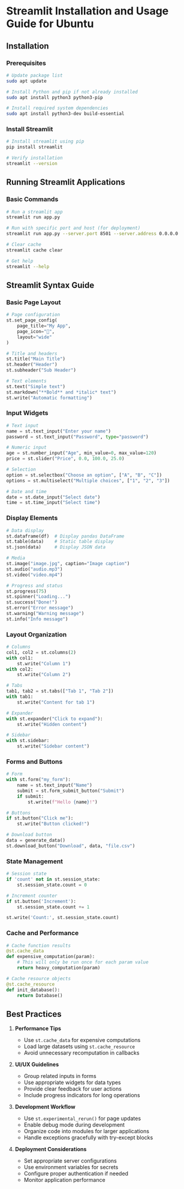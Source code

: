 # Streamlit Installation and Usage Guide for Ubuntu

## Installation

### Prerequisites
```bash
# Update package list
sudo apt update

# Install Python and pip if not already installed
sudo apt install python3 python3-pip

# Install required system dependencies
sudo apt install python3-dev build-essential
```

### Install Streamlit
```bash
# Install streamlit using pip
pip install streamlit

# Verify installation
streamlit --version
```

## Running Streamlit Applications

### Basic Commands
```bash
# Run a streamlit app
streamlit run app.py

# Run with specific port and host (for deployment)
streamlit run app.py --server.port 8501 --server.address 0.0.0.0

# Clear cache
streamlit cache clear

# Get help
streamlit --help
```

## Streamlit Syntax Guide

### Basic Page Layout
```python
# Page configuration
st.set_page_config(
    page_title="My App",
    page_icon="🚀",
    layout="wide"
)

# Title and headers
st.title("Main Title")
st.header("Header")
st.subheader("Sub Header")

# Text elements
st.text("Simple text")
st.markdown("**Bold** and *italic* text")
st.write("Automatic formatting")
```

### Input Widgets
```python
# Text input
name = st.text_input("Enter your name")
password = st.text_input("Password", type="password")

# Numeric input
age = st.number_input("Age", min_value=0, max_value=120)
price = st.slider("Price", 0.0, 100.0, 25.0)

# Selection
option = st.selectbox("Choose an option", ["A", "B", "C"])
options = st.multiselect("Multiple choices", ["1", "2", "3"])

# Date and time
date = st.date_input("Select date")
time = st.time_input("Select time")
```

### Display Elements
```python
# Data display
st.dataframe(df)  # Display pandas DataFrame
st.table(data)    # Static table display
st.json(data)     # Display JSON data

# Media
st.image("image.jpg", caption="Image caption")
st.audio("audio.mp3")
st.video("video.mp4")

# Progress and status
st.progress(75)
st.spinner("Loading...")
st.success("Done!")
st.error("Error message")
st.warning("Warning message")
st.info("Info message")
```

### Layout Organization
```python
# Columns
col1, col2 = st.columns(2)
with col1:
    st.write("Column 1")
with col2:
    st.write("Column 2")

# Tabs
tab1, tab2 = st.tabs(["Tab 1", "Tab 2"])
with tab1:
    st.write("Content for tab 1")

# Expander
with st.expander("Click to expand"):
    st.write("Hidden content")

# Sidebar
with st.sidebar:
    st.write("Sidebar content")
```

### Forms and Buttons
```python
# Form
with st.form("my_form"):
    name = st.text_input("Name")
    submit = st.form_submit_button("Submit")
    if submit:
        st.write(f"Hello {name}!")

# Buttons
if st.button("Click me"):
    st.write("Button clicked!")

# Download button
data = generate_data()
st.download_button("Download", data, "file.csv")
```

### State Management
```python
# Session state
if 'count' not in st.session_state:
    st.session_state.count = 0

# Increment counter
if st.button('Increment'):
    st.session_state.count += 1

st.write('Count:', st.session_state.count)
```

### Cache and Performance
```python
# Cache function results
@st.cache_data
def expensive_computation(param):
    # This will only be run once for each param value
    return heavy_computation(param)

# Cache resource objects
@st.cache_resource
def init_database():
    return Database()
```

## Best Practices

1. **Performance Tips**
   - Use `st.cache_data` for expensive computations
   - Load large datasets using `st.cache_resource`
   - Avoid unnecessary recomputation in callbacks

2. **UI/UX Guidelines**
   - Group related inputs in forms
   - Use appropriate widgets for data types
   - Provide clear feedback for user actions
   - Include progress indicators for long operations

3. **Development Workflow**
   - Use `st.experimental_rerun()` for page updates
   - Enable debug mode during development
   - Organize code into modules for larger applications
   - Handle exceptions gracefully with try-except blocks

4. **Deployment Considerations**
   - Set appropriate server configurations
   - Use environment variables for secrets
   - Configure proper authentication if needed
   - Monitor application performance
